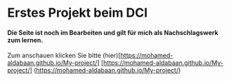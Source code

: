 # Erstes Projekt beim DCI
#### Die Seite ist noch im Bearbeiten und gilt für mich als Nachschlagswerk zum lernen.
Zum anschauen klicken Sie bitte (hier)[https://mohamed-aldabaan.github.io/My-project/]
[https://mohamed-aldabaan.github.io/My-project/] (https://mohamed-aldabaan.github.io/My-project/)
